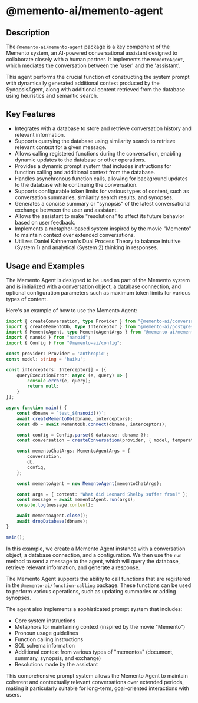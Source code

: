 # @memento-ai/memento-agent
## Description
The `@memento-ai/memento-agent` package is a key component of the Memento system, an AI-powered conversational assistant designed to collaborate closely with a human partner. It implements the `MementoAgent`, which mediates the conversation between the 'user' and the 'assistant'.

This agent performs the crucial function of constructing the system prompt with dynamically generated additional context produced by the SynopsisAgent, along with additional content retrieved from the database using heuristics and semantic search.

## Key Features
- Integrates with a database to store and retrieve conversation history and relevant information.
- Supports querying the database using similarity search to retrieve relevant context for a given message.
- Allows calling registered functions during the conversation, enabling dynamic updates to the database or other operations.
- Provides a dynamic prompt system that includes instructions for function calling and additional context from the database.
- Handles asynchronous function calls, allowing for background updates to the database while continuing the conversation.
- Supports configurable token limits for various types of content, such as conversation summaries, similarity search results, and synopses.
- Generates a concise summary or "synopsis" of the latest conversational exchange between the user and assistant.
- Allows the assistant to make "resolutions" to affect its future behavior based on user feedback.
- Implements a metaphor-based system inspired by the movie "Memento" to maintain context over extended conversations.
- Utilizes Daniel Kahneman's Dual Process Theory to balance intuitive (System 1) and analytical (System 2) thinking in responses.

## Usage and Examples
The Memento Agent is designed to be used as part of the Memento system and is initialized with a conversation object, a database connection, and optional configuration parameters such as maximum token limits for various types of content.

Here's an example of how to use the Memento Agent:

```typescript
import { createConversation, type Provider } from "@memento-ai/conversation";
import { createMementoDb, type Interceptor } from "@memento-ai/postgres-db";
import { MementoAgent, type MementoAgentArgs } from "@memento-ai/memento-agent";
import { nanoid } from "nanoid";
import { Config } from "@memento-ai/config";

const provider: Provider = 'anthropic';
const model: string = 'haiku';

const interceptors: Interceptor[] = [{
    queryExecutionError: async (e, query) => {
        console.error(e, query);
        return null;
    }
}];

async function main() {
    const dbname = `test_${nanoid()}`;
    await createMementoDb(dbname, interceptors);
    const db = await MementoDb.connect(dbname, interceptors);

    const config = Config.parse({ database: dbname });
    const conversation = createConversation(provider, { model, temperature: 0.0 });

    const mementoChatArgs: MementoAgentArgs = {
        conversation,
        db,
        config,
    };

    const mementoAgent = new MementoAgent(mementoChatArgs);

    const args = { content: "What did Leonard Shelby suffer from?" };
    const message = await mementoAgent.run(args);
    console.log(message.content);

    await mementoAgent.close();
    await dropDatabase(dbname);
}

main();
```

In this example, we create a Memento Agent instance with a conversation object, a database connection, and a configuration. We then use the `run` method to send a message to the agent, which will query the database, retrieve relevant information, and generate a response.

The Memento Agent supports the ability to call functions that are registered in the `@memento-ai/function-calling` package. These functions can be used to perform various operations, such as updating summaries or adding synopses.

The agent also implements a sophisticated prompt system that includes:
- Core system instructions
- Metaphors for maintaining context (inspired by the movie "Memento")
- Pronoun usage guidelines
- Function calling instructions
- SQL schema information
- Additional context from various types of "mementos" (document, summary, synopsis, and exchange)
- Resolutions made by the assistant

This comprehensive prompt system allows the Memento Agent to maintain coherent and contextually relevant conversations over extended periods, making it particularly suitable for long-term, goal-oriented interactions with users.
